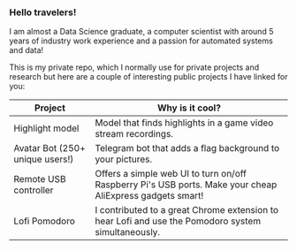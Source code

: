 ### Hello travelers!

I am almost a Data Science graduate, a computer scientist with around 5 years of industry work experience and a passion for automated systems and data!

This is my private repo, which I normally use for private projects and research but here are a couple of interesting public projects I have linked for you:

| Project                         | Why is it cool?                                                                                         |
|---------------------------------|-----------------------------------------------------------------------------------------------------|
| Highlight model                 | Model that finds highlights in a game video stream recordings.                                       |
| Avatar Bot (250+ unique users!) | Telegram bot that adds a flag background to your pictures.                                          |
| Remote USB controller           | Offers a simple web UI to turn on/off Raspberry Pi's USB ports. Make your cheap AliExpress gadgets smart!                      |
| Lofi Pomodoro                   | I contributed to a great Chrome extension to hear Lofi and use the Pomodoro system simultaneously.           |
